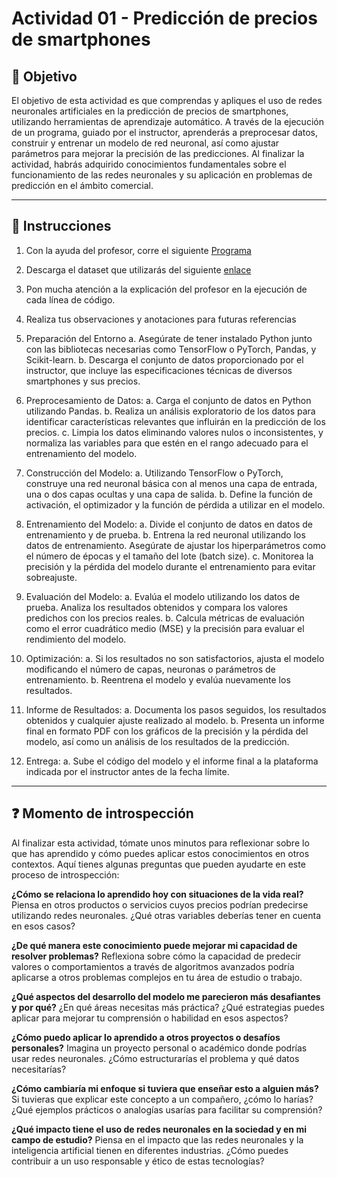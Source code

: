 # **Actividad 01 - Predicción de precios de smartphones**

## 🎯 **Objetivo**
El objetivo de esta actividad es que comprendas y apliques el uso de redes neuronales artificiales en la predicción de precios de smartphones, utilizando herramientas de aprendizaje automático. A través de la ejecución de un programa, guiado por el instructor, aprenderás a preprocesar datos, construir y entrenar un modelo de red neuronal, así como ajustar parámetros para mejorar la precisión de las predicciones. Al finalizar la actividad, habrás adquirido conocimientos fundamentales sobre el funcionamiento de las redes neuronales y su aplicación en problemas de predicción en el ámbito comercial.

---

## 📑 Instrucciones
1.	Con la ayuda del profesor, corre el siguiente [Programa](Actividad_01_Redes_Neuronales_Predicción_de_precios_de_Smartphones.ipynb)

2.	Descarga el dataset que utilizarás del siguiente [enlace](https://www.kaggle.com/datasets/iabhishekofficial/mobile-price-classification/data)

3.	Pon mucha atención a la explicación del profesor en la ejecución de cada línea de código.

4.	Realiza tus observaciones y anotaciones para futuras referencias

5.	Preparación del Entorno
  a.	Asegúrate de tener instalado Python junto con las bibliotecas necesarias como TensorFlow o PyTorch, Pandas, y Scikit-learn.
  b.	Descarga el conjunto de datos proporcionado por el instructor, que incluye las especificaciones técnicas de diversos smartphones y sus precios.

6.	Preprocesamiento de Datos:
  a.	Carga el conjunto de datos en Python utilizando Pandas.
  b.	Realiza un análisis exploratorio de los datos para identificar características relevantes que influirán en la predicción de los precios.
  c.	Limpia los datos eliminando valores nulos o inconsistentes, y normaliza las variables para que estén en el rango adecuado para el entrenamiento del modelo.

9.	Construcción del Modelo:
  a.	Utilizando TensorFlow o PyTorch, construye una red neuronal básica con al menos una capa de entrada, una o dos capas ocultas y una capa de salida.
  b.	Define la función de activación, el optimizador y la función de pérdida a utilizar en el modelo.

10.	Entrenamiento del Modelo:
  a.	Divide el conjunto de datos en datos de entrenamiento y de prueba.
  b.	Entrena la red neuronal utilizando los datos de entrenamiento. Asegúrate de ajustar los hiperparámetros como el número de épocas y el tamaño del lote (batch size).
  c.	Monitorea la precisión y la pérdida del modelo durante el entrenamiento para evitar sobreajuste.

11.	Evaluación del Modelo:
  a.	Evalúa el modelo utilizando los datos de prueba. Analiza los resultados obtenidos y compara los valores predichos con los precios reales.
  b.	Calcula métricas de evaluación como el error cuadrático medio (MSE) y la precisión para evaluar el rendimiento del modelo.

12.	Optimización:
  a.	Si los resultados no son satisfactorios, ajusta el modelo modificando el número de capas, neuronas o parámetros de entrenamiento.
  b.	Reentrena el modelo y evalúa nuevamente los resultados.

13.	Informe de Resultados:
  a.	Documenta los pasos seguidos, los resultados obtenidos y cualquier ajuste realizado al modelo.
  b.	Presenta un informe final en formato PDF con los gráficos de la precisión y la pérdida del modelo, así como un análisis de los resultados de la predicción.

14.	Entrega:
  a.	Sube el código del modelo y el informe final a la plataforma indicada por el instructor antes de la fecha límite.

---

## ❓ **Momento de introspección**

Al finalizar esta actividad, tómate unos minutos para reflexionar sobre lo que has aprendido y cómo puedes aplicar estos conocimientos en otros contextos. Aquí tienes algunas preguntas que pueden ayudarte en este proceso de introspección:

**¿Cómo se relaciona lo aprendido hoy con situaciones de la vida real?**
Piensa en otros productos o servicios cuyos precios podrían predecirse utilizando redes neuronales. ¿Qué otras variables deberías tener en cuenta en esos casos?

**¿De qué manera este conocimiento puede mejorar mi capacidad de resolver problemas?**
Reflexiona sobre cómo la capacidad de predecir valores o comportamientos a través de algoritmos avanzados podría aplicarse a otros problemas complejos en tu área de estudio o trabajo.

**¿Qué aspectos del desarrollo del modelo me parecieron más desafiantes y por qué?**
¿En qué áreas necesitas más práctica? ¿Qué estrategias puedes aplicar para mejorar tu comprensión o habilidad en esos aspectos?

**¿Cómo puedo aplicar lo aprendido a otros proyectos o desafíos personales?**
Imagina un proyecto personal o académico donde podrías usar redes neuronales. ¿Cómo estructurarías el problema y qué datos necesitarías?

**¿Cómo cambiaría mi enfoque si tuviera que enseñar esto a alguien más?**
 Si tuvieras que explicar este concepto a un compañero, ¿cómo lo harías? ¿Qué ejemplos prácticos o analogías usarías para facilitar su comprensión?

**¿Qué impacto tiene el uso de redes neuronales en la sociedad y en mi campo de estudio?**
Piensa en el impacto que las redes neuronales y la inteligencia artificial tienen en diferentes industrias. ¿Cómo puedes contribuir a un uso responsable y ético de estas tecnologías?





